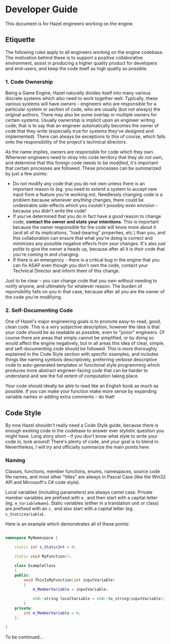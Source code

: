 # Developer Guide

This document is for Hazel engineers working on the engine.

## Etiquette
The following rules apply to all engineers working on the engine codebase. The motivation behind these is to support a positive collaborative environment, assist in producing a higher quality product for developers and end-users, and keep the code itself as high quality as possible.

### 1. Code Ownership
Being a Game Engine, Hazel naturally divides itself into many various discrete systems which also need to work together well. Typically, these various systems will have _owners_ - engineers who are responsible for a particular system or section of code, who are usually (but not always) the original authors. There may also be some overlap or multiple owners for certain systems. Usually ownership is implicit upon an engineer writing code; that is to say that an engineer automatically becomes the owner of  code that they write (especially true for systems they've designed and implemented). There can always be exceptions to this of course, which falls onto the responsibility of the project's technical directors.

As the name implies, owners are responsible for code which they own. Whenever engineers need to stray into code territory that they _do not own_, and determine that this foreign code needs to be _modified_, it's important that certain processes are followed. These processes can be summarized by just a few points:

- Do _not_ modify any code that you do not own unless there is an important reason to (eg. you need to extend a system to accept new input from a feature you're working on). Needlessly changing code is a problem because whenever _anything_ changes, there could be undesirable side-effects which you couldn't possibly even envision - because you didn't write the code!
- If you've determined that you do in fact have a good reason to change code, **contact the owner and state your intentions**. This is important because the owner responsible for the code will know more about it (and all of its implications, "load-bearing" properties, etc.) than you, and this collaboration can ensure that what you're doing is correct and minimizes any possible negative effects from your changes. It's also just polite to give the owner a heads up, because after all it is _their_ code that you're coming in and changing.
- If there is an emergency - there is a critical bug in the engine that you can fix ASAP even though you don't own the code, contact your Technical Director and inform them of this change.

Just to be clear - you can change code that you own without needing to notify anyone, and ultimately for whatever reason. The burden of reponsibility falls on you in that case, because after all you are the owner of the code you're modifying.

### 2. Self-Documenting Code
One of Hazel's major engineering goals is to promote easy-to-read, good, clean code. This is a very subjective description, however the idea is that your code should be as readable as possible, even to "junior" engineers. Of course there are areas that simply cannot be simplified, or by doing so would affect the engine negatively, but in all areas this idea of clear, simple, and self-documenting code should be followed. This is more thoroughly explained in the Code Style section with specific examples, and includes things like naming symbols descriptively, preferring verbose descriptive code to auto-generated templates or functional style programming which produces more abstract engineer-facing code that can be harder to understand and see the full extent of computation taking place.

Your code should ideally be able to read like an English book as much as possible. If you can make your function make more sense by expanding variable names or adding extra comments - do that!

## Code Style
By now Hazel shouldn't really need a Code Style guide, because there is enough existing code in the codebase to answer ever stylistic question you might have. Long story short - if you don't know what style to write your code in, look around! There's plenty of code, and your goal is to blend in. Nevertheless, I will try and officially summarize the main points here.

### Naming

Classes, functions, member functions, enums, namespaces, source code file names, and most other "titles" are always in Pascal Case (like the Win32 API and Microsoft's C# code style).

Local variables (including parameters) are always camel case. Private member variables are prefixed with `m_` and then start with a capital letter (eg. `m_VariableName`). Static variables (either in a translation unit or class) are prefixed with an `s_` and also start with a capital letter (eg. `s_StaticVariable`).

Here is an example which demonstrates all of these points:

```cpp

namespace MyNamespace {

    static int s_StaticInt = 0;

    static void MyFunction();

    class ExampleClass
    {
    public:
        void ThisIsMyFunction(int inputVariable)
        {
            m_MemberVariable = inputVariable;

            std::string localVariable = std::to_string(inputVariable);
        }
    private:
        int m_MemberVariable = 0;
    };

}

```

To be continued...